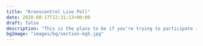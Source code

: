 ```yaml
---
title: "Kroescontrol Live Poll"
date: 2020-08-17T12:31:13+00:00
draft: false
description: "This is the place to be if you're trying to participate in a live poll"
bgImage: "images/bg/section-bg5.jpg"
---
```



